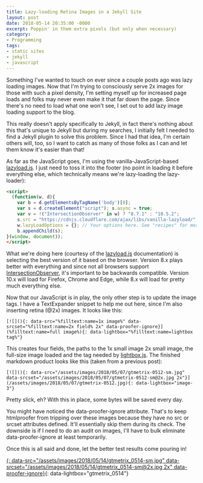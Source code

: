 ```yaml
---
title: Lazy-loading Retina Images in a Jekyll Site
layout: post
date: 2018-05-14 20:35:00 -0000
excerpt: Poppin' in them extra pixels (but only when necessary)
category:
- Programming
tags:
- static sites
- jekyll
- javascript
---
```

Something I've wanted to touch on ever since a couple posts ago was lazy loading images. Now that I'm trying to consciously serve 2x images for those with such a pixel density, I'm setting myself up for increased page loads and folks may never even make it that far down the page. Since there's no need to load what one won't see, I set out to add lazy image loading support to the blog.

This really doesn't apply specifically to Jekyll, in fact there's nothing about this that's unique to Jekyll but during my searches, I initially felt I needed to find a Jekyll plugin to solve this problem. Since I had that idea, I'm certain others will, too, so I want to catch as many of those folks as I can and let them know it's easier than that!

As far as the JavaScript goes, I'm using the vanilla-JavaScript-based [lazyload.js](https://github.com/verlok/lazyload). I just need to toss it into the footer (no point in loading it before everything else, which technically means we're lazy-loading the lazy-loader):

```html
<script>
  (function(w, d){
	var b = d.getElementsByTagName('body')[0];
	var s = d.createElement("script"); s.async = true;
	var v = !("IntersectionObserver" in w) ? "8.7.1" : "10.5.2";
	s.src = "https://cdnjs.cloudflare.com/ajax/libs/vanilla-lazyload/" + v + "/lazyload.min.js";
	w.lazyLoadOptions = {}; // Your options here. See "recipes" for more information about async.
	b.appendChild(s);
}(window, document));
</script>
```

What we're doing here (courtesy of the [lazyload.js](https://github.com/verlok/lazyload) documentation) is selecting the best version of it based on the browser. Version 8.x plays better with everything and since not all browsers support [IntersectionObserver](https://caniuse.com/#feat=intersectionobserver), it's important to be backwards compatible. Version 10.x will load for Firefox, Chrome and Edge, while 8.x will load for pretty much everything else.

Now that our JavaScript is in play, the only other step is to update the image tags. I have a TextExpander snippet to help me out here, since I'm also inserting retina (@2x) images. It looks like this:

```
[![](){: data-src="%filltext:name=1x image%" data-srcset="%filltext:name=2x field% 2x" data-proofer-ignore}](%filltext:name=full image%){: data-lightbox="%filltext:name=lightbox tag%"}
```

This creates four fields, the paths to the 1x small image 2x small image, the full-size image loaded and the tag needed by [lightbox.js](http://lokeshdhakar.com/projects/lightbox2/). The finished markdown product looks like this (taken from a previous post):


```
[![](){: data-src="/assets/images/2018/05/07/gtmetrix-0512-sm.jpg" data-srcset="/assets/images/2018/05/07/gtmetrix-0512-sm@2x.jpg 2x"}](/assets/images/2018/05/07/gtmetrix-0512.jpg){: data-lightbox="image-3"}
```

Pretty slick, eh? With this in place, some bytes will be saved every day.

You might have noticed the data-proofer-ignore attribute. That's to keep htmlproofer from tripping over these images because they have no src or srcset attributes defined. It'll essentially skip them during its check. The downside is if I need to do an audit on images, I'll have to bulk eliminate data-proofer-ignore at least temporarily.

Once this is all said and done, let the better test results come pouring in!

[![](){: data-src="/assets/images/2018/05/14/gtmetrix_0514-sm.jpg" data-srcset="/assets/images/2018/05/14/gtmetrix_0514-sm@2x.jpg 2x" data-proofer-ignore}](/assets/images/2018/05/14/gtmetrix_0514.jpg){: data-lightbox="gtmetrix_0514"}